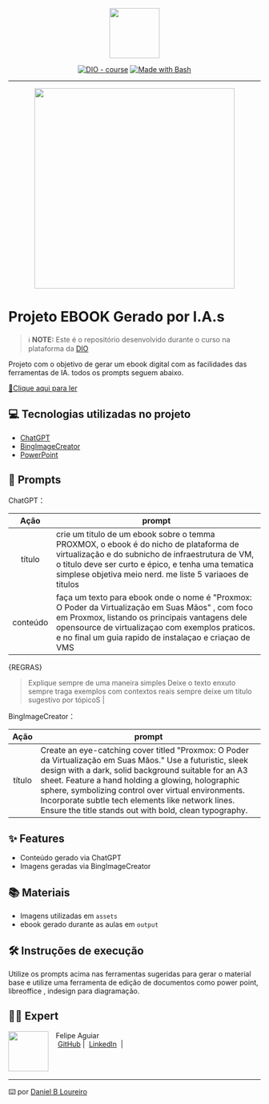 <p align="center">
    <img width="100" src=".github/assets/banner.png">
</p>


<p align="center">
<a href="https://dio.me/"><img src="https://img.shields.io/badge/DIO-Course-28DA77?logo=youtube" alt="DIO - course"></a>
<a href="https://www.gnu.org/software/bash/" title="Go to Bash homepage"><img src="https://img.shields.io/badge/Prompt-Project-blue?logo=gnu-bash&amp;logoColor=white" alt="Made with Bash"></a></p>

-------


<p align="center">
<img 
    src="./assets/cover.png"
    width="400"  
/>
</p>

# Projeto EBOOK Gerado por I.A.s


 > ℹ️ **NOTE:** Este é o repositório desenvolvido durante o curso na plataforma da [DIO](https://dio.me)

Projeto com o objetivo de gerar um ebook digital com as facilidades das ferramentas de IA. todos os prompts
seguem abaixo.

<a href="https://github.com/felipeAguiarCode/prompts-recipe-to-create-a-ebook/blob/main/output/ebook%20-%20css%20jedi%20output.pdf" title="View PDF now"> 📕Clique aqui para ler</a>

## 💻 Tecnologias utilizadas no projeto

- [ChatGPT](https://chat.openai.com/) 
- [BingImageCreator](https://www.bing.com/images/create?FORM=GENILP)
- [PowerPoint](https://www.microsoft.com/en/microsoft-365/powerpoint)

## 🧠 Prompts


ChatGPT：

|   Ação   | prompt                                                                                                                                                                                                                                                                         |
| :------: | ------------------------------------------------------------------------------------------------------------------------------------------------------------------------------------------------------------------------------------------------------------------------------ |
|  título  | crie um titulo de  um ebook sobre o temma PROXMOX, o ebook é do nicho de plataforma de virtualização e do subnicho de infraestrutura de VM, o titulo deve ser curto e épico, e tenha uma tematica simplese objetiva  meio nerd. me liste 5 variaoes de titulos                                                       |
| conteúdo | faça um texto para ebook onde o nome é "Proxmox: O Poder da Virtualização em Suas Mãos" , com foco em Proxmox, listando os principais vantagens dele opensource de virtualizaçao com exemplos praticos. e no final um guia rapido de instalaçao e criaçao de VMS

{REGRAS}
>Explique sempre de uma maneira simples
>Deixe o texto enxuto
>sempre traga exemplos com contextos reais
>sempre deixe um titulo sugestivo por tópicoS |


BingImageCreator：

|  Ação  | prompt                                                                                 |
| :----: | -------------------------------------------------------------------------------------- |
| título | Create an eye-catching  cover titled "Proxmox: O Poder da Virtualização em Suas Mãos." Use a futuristic, sleek design with a dark, solid background suitable for an A3 sheet. Feature a hand holding a glowing, holographic sphere, symbolizing control over virtual environments. Incorporate subtle tech elements like network lines. Ensure the title stands out with bold, clean typography. |

## ✨ Features

- Conteúdo gerado via ChatGPT
- Imagens geradas via BingImageCreator

## 📚 Materiais

- Imagens utilizadas em `assets`
- ebook gerado durante as aulas em `output`

## 🛠️ Instruções de execução

Utilize os prompts acima nas ferramentas sugeridas para gerar o material base e utilize uma ferramenta de edição de documentos como power point, libreoffice , indesign para diagramação.

## 👨‍💻 Expert

<p>
    <img 
      align=left 
      margin=10 
      width=80 
      src="https://avatars.githubusercontent.com/bldaniel"
    />
    <p>&nbsp&nbsp&nbspFelipe Aguiar<br>
    &nbsp&nbsp&nbsp
    <a href="https://github.com/bldaniel">
    GitHub</a>&nbsp;|&nbsp;
    <a href="www.linkedin.com/in/danielbloureiro">LinkedIn</a>
&nbsp;|&nbsp;</p>
</p>
<br/><br/>
<p>

---

⌨️ por [Daniel B Loureiro](https://github.com/bldaniel)
